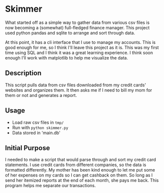 # Skimmer
What started off as a simple way to gather data from various csv files is now becoming a (somewhat) full-fledged finance manager. This project used python pandas and sqlite to arrange and sort through data. 

At this point, it has a cli interface that I use to manage my accounts. This is good enough for me, so I think I'll leave this project as it is. This was my first time using SQL and I think it was a great learning experience. I think soon enough I'll work with matplotlib to help me visualize the data. 

## Description
This script pulls data from csv files downloaded from my credit cards' websites and organizes them. It then asks me if I need to bill my mom for them or not and generates a report.

## Usage
 - Load raw csv files in `tmp/`
 - Run with `python skimmer.py`
 - Data stored in 'main.db'


## Initial Purpose
I needed to make a script that would parse through and sort my credit card statements. I use credit cards from different companies, so the data is formatted differently. My mother has been kind enough to let me put some of her expenses on my cards so I can get cashback on them. So long as I send her itemized reports at the end of each month, she pays me back. This program helps me separate our transactions.
